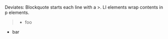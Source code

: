 Deviates: Blockquote starts each line with a >.
LI elements wrap contents in p elements.

> - foo
- bar
